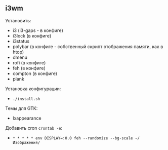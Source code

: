 ## i3wm

Установить:
* i3 (i3-gaps - в конфиге)
* i3lock (в конфиге)
* i3status
* polybar (в конфиге - собственный скрипт отображения памяти, как в htop)
* dmenu
* rofi (в конфиге)
* feh (в конфиге)
* compton (в конфиге)
* plank

Установка конфигурации:
* `./install.sh`

Темы для GTK:
* lxappearance

Добавить cron `crontab -e`:
* `* * * * * env DISPLAY=:0.0 feh --randomize --bg-scale ~/Изображения/`

